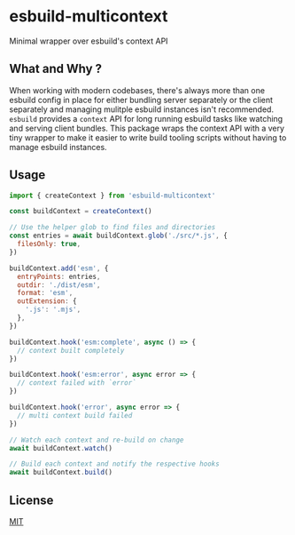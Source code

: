 # esbuild-multicontext

Minimal wrapper over esbuild's context API

## What and Why ?

When working with modern codebases, there's always more than one esbuild config
in place for either bundling server separately or the client separately and
managing mulitple esbuild instances isn't recommended. `esbuild` provides a
`context` API for long running esbuild tasks like watching and serving client
bundles. This package wraps the context API with a very tiny wrapper to make it
easier to write build tooling scripts without having to manage esbuild
instances.

## Usage

```js
import { createContext } from 'esbuild-multicontext'

const buildContext = createContext()

// Use the helper glob to find files and directories
const entries = await buildContext.glob('./src/*.js', {
  filesOnly: true,
})

buildContext.add('esm', {
  entryPoints: entries,
  outdir: './dist/esm',
  format: 'esm',
  outExtension: {
    '.js': '.mjs',
  },
})

buildContext.hook('esm:complete', async () => {
  // context built completely
})

buildContext.hook('esm:error', async error => {
  // context failed with `error`
})

buildContext.hook('error', async error => {
  // multi context build failed
})

// Watch each context and re-build on change
await buildContext.watch()

// Build each context and notify the respective hooks
await buildContext.build()
```

## License

[MIT](/LICENSE)
